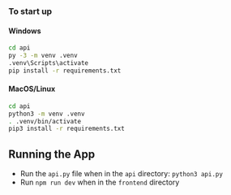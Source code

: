 ### To start up

#### Windows
```bash
cd api
py -3 -m venv .venv
.venv\Scripts\activate
pip install -r requirements.txt
```

#### MacOS/Linux
```bash
cd api
python3 -m venv .venv
. .venv/bin/activate
pip3 install -r requirements.txt
```

## Running the App
- Run the `api.py` file when in the `api` directory: `python3 api.py`
- Run `npm run dev` when in the `frontend` directory


